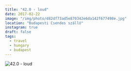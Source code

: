 ```yaml
---
title: "42.0 - loud"
date: 2017-02-22
image: "/img/photo/d82df73ad5e870342e6da142f677498e.jpg"
location: "Budapesti Csendes szálló"
instagram: true
draft: false
tags:
  - travel
  - hungary
  - budapest
---
```


![42.0 - loud](/img/photo/d82df73ad5e870342e6da142f677498e.jpg)

